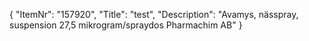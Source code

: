 {
  "ItemNr": "157920",
  "Title": "test",
  "Description": "Avamys, nässpray, suspension 27,5 mikrogram/spraydos Pharmachim AB"
}
